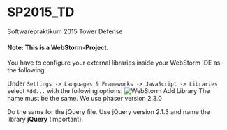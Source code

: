 # SP2015_TD
Softwarepraktikum 2015 Tower Defense

#### Note: This is a WebStorm-Project.

You have to configure your external libraries inside your WebStorm IDE as the following:

Under `Settings -> Languages & Frameworks -> JavaScript -> Libraries` select `Add...` with the following options:
![WebStorm Add Library](doc/img/WebStorm_Phaser-Lib.png)
The name must be the same. We use phaser version 2.3.0

Do the same for the jQuery file. Use jQuery version 2.1.3 and name the library **jQuery** (important).
